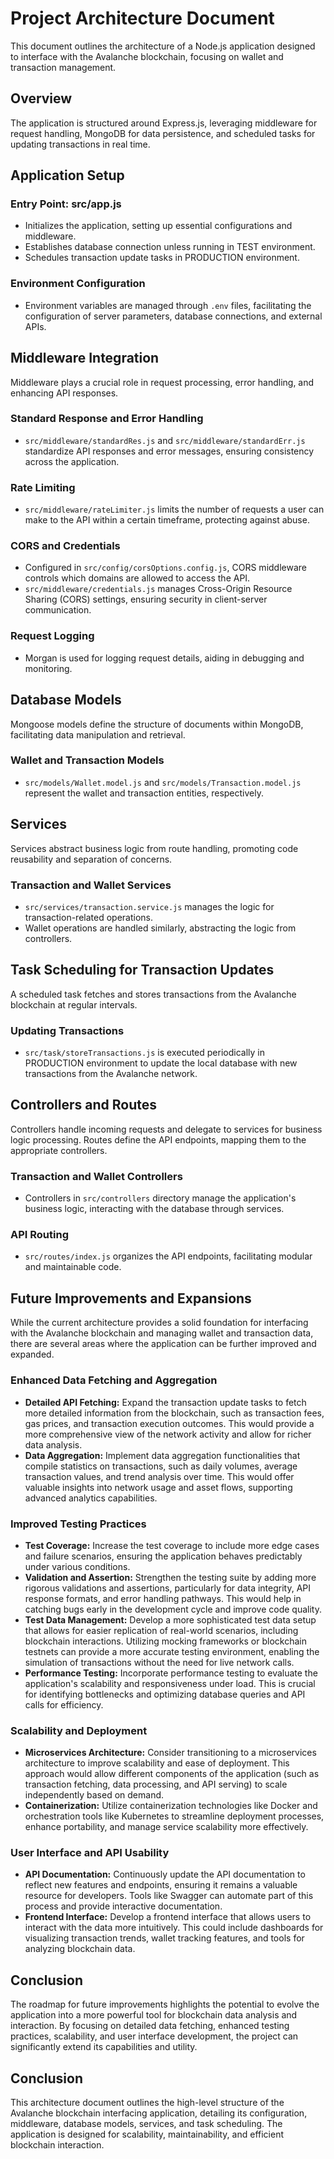 # Project Architecture Document

This document outlines the architecture of a Node.js application designed to interface with the Avalanche blockchain, focusing on wallet and transaction management.

## Overview

The application is structured around Express.js, leveraging middleware for request handling, MongoDB for data persistence, and scheduled tasks for updating transactions in real time.

## Application Setup

### Entry Point: src/app.js

- Initializes the application, setting up essential configurations and middleware.
- Establishes database connection unless running in TEST environment.
- Schedules transaction update tasks in PRODUCTION environment.

### Environment Configuration

- Environment variables are managed through `.env` files, facilitating the configuration of server parameters, database connections, and external APIs.

## Middleware Integration

Middleware plays a crucial role in request processing, error handling, and enhancing API responses.

### Standard Response and Error Handling

- `src/middleware/standardRes.js` and `src/middleware/standardErr.js` standardize API responses and error messages, ensuring consistency across the application.

### Rate Limiting

- `src/middleware/rateLimiter.js` limits the number of requests a user can make to the API within a certain timeframe, protecting against abuse.

### CORS and Credentials

- Configured in `src/config/corsOptions.config.js`, CORS middleware controls which domains are allowed to access the API.
- `src/middleware/credentials.js` manages Cross-Origin Resource Sharing (CORS) settings, ensuring security in client-server communication.

### Request Logging

- Morgan is used for logging request details, aiding in debugging and monitoring.

## Database Models

Mongoose models define the structure of documents within MongoDB, facilitating data manipulation and retrieval.

### Wallet and Transaction Models

- `src/models/Wallet.model.js` and `src/models/Transaction.model.js` represent the wallet and transaction entities, respectively.

## Services

Services abstract business logic from route handling, promoting code reusability and separation of concerns.

### Transaction and Wallet Services

- `src/services/transaction.service.js` manages the logic for transaction-related operations.
- Wallet operations are handled similarly, abstracting the logic from controllers.

## Task Scheduling for Transaction Updates

A scheduled task fetches and stores transactions from the Avalanche blockchain at regular intervals.

### Updating Transactions

- `src/task/storeTransactions.js` is executed periodically in PRODUCTION environment to update the local database with new transactions from the Avalanche network.

## Controllers and Routes

Controllers handle incoming requests and delegate to services for business logic processing. Routes define the API endpoints, mapping them to the appropriate controllers.

### Transaction and Wallet Controllers

- Controllers in `src/controllers` directory manage the application's business logic, interacting with the database through services.

### API Routing

- `src/routes/index.js` organizes the API endpoints, facilitating modular and maintainable code.

## Future Improvements and Expansions

While the current architecture provides a solid foundation for interfacing with the Avalanche blockchain and managing wallet and transaction data, there are several areas where the application can be further improved and expanded.

### Enhanced Data Fetching and Aggregation

- **Detailed API Fetching:** Expand the transaction update tasks to fetch more detailed information from the blockchain, such as transaction fees, gas prices, and transaction execution outcomes. This would provide a more comprehensive view of the network activity and allow for richer data analysis.
- **Data Aggregation:** Implement data aggregation functionalities that compile statistics on transactions, such as daily volumes, average transaction values, and trend analysis over time. This would offer valuable insights into network usage and asset flows, supporting advanced analytics capabilities.

### Improved Testing Practices

- **Test Coverage:** Increase the test coverage to include more edge cases and failure scenarios, ensuring the application behaves predictably under various conditions.
- **Validation and Assertion:** Strengthen the testing suite by adding more rigorous validations and assertions, particularly for data integrity, API response formats, and error handling pathways. This would help in catching bugs early in the development cycle and improve code quality.
- **Test Data Management:** Develop a more sophisticated test data setup that allows for easier replication of real-world scenarios, including blockchain interactions. Utilizing mocking frameworks or blockchain testnets can provide a more accurate testing environment, enabling the simulation of transactions without the need for live network calls.
- **Performance Testing:** Incorporate performance testing to evaluate the application's scalability and responsiveness under load. This is crucial for identifying bottlenecks and optimizing database queries and API calls for efficiency.

### Scalability and Deployment

- **Microservices Architecture:** Consider transitioning to a microservices architecture to improve scalability and ease of deployment. This approach would allow different components of the application (such as transaction fetching, data processing, and API serving) to scale independently based on demand.
- **Containerization:** Utilize containerization technologies like Docker and orchestration tools like Kubernetes to streamline deployment processes, enhance portability, and manage service scalability more effectively.

### User Interface and API Usability

- **API Documentation:** Continuously update the API documentation to reflect new features and endpoints, ensuring it remains a valuable resource for developers. Tools like Swagger can automate part of this process and provide interactive documentation.
- **Frontend Interface:** Develop a frontend interface that allows users to interact with the data more intuitively. This could include dashboards for visualizing transaction trends, wallet tracking features, and tools for analyzing blockchain data.

## Conclusion

The roadmap for future improvements highlights the potential to evolve the application into a more powerful tool for blockchain data analysis and interaction. By focusing on detailed data fetching, enhanced testing practices, scalability, and user interface development, the project can significantly extend its capabilities and utility.


## Conclusion

This architecture document outlines the high-level structure of the Avalanche blockchain interfacing application, detailing its configuration, middleware, database models, services, and task scheduling. The application is designed for scalability, maintainability, and efficient blockchain interaction.
